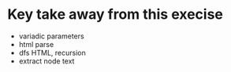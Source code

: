# Key take away from this execise
- variadic parameters
- html parse
- dfs HTML, recursion
- extract node text

